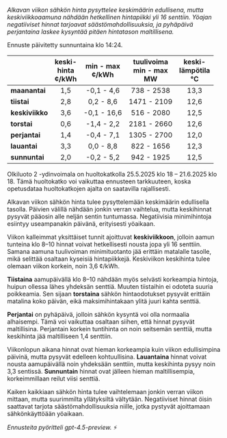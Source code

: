 *Alkavan viikon sähkön hinta pysyttelee keskimäärin edullisena, mutta keskiviikkoaamuna nähdään hetkellinen hintapiikki yli 16 senttiin. Yöajan negatiiviset hinnat tarjoavat säästömahdollisuuksia, ja pyhäpäivä perjantaina laskee kysyntää pitäen hintatason maltillisena.*

Ennuste päivitetty sunnuntaina klo 14:24.

|              | keski-<br>hinta<br>¢/kWh | min - max<br>¢/kWh | tuulivoima<br>min - max<br>MW | keski-<br>lämpötila<br>°C |
|:-------------|:----------------:|:----------------:|:-------------:|:-------------:|
| **maanantai**    |       1,5        |    -0,1 - 4,6    |      738 - 2538     |       13,3       |
| **tiistai**      |       2,8        |     0,2 - 8,6    |     1471 - 2109     |       12,6       |
| **keskiviikko**  |       3,6        |    -0,1 - 16,6   |      516 - 2080     |       12,5       |
| **torstai**      |       0,6        |    -1,4 - 2,2    |     2181 - 2660     |       12,6       |
| **perjantai**    |       1,4        |    -0,4 - 7,1    |     1305 - 2700     |       12,0       |
| **lauantai**     |       3,3        |     0,0 - 8,8    |      822 - 1656     |       12,3       |
| **sunnuntai**    |       2,0        |    -0,2 - 5,2    |      942 - 1925     |       12,5       |

Olkiluoto 2 -ydinvoimala on huoltokatkolla 25.5.2025 klo 18 – 21.6.2025 klo 18. Tämä huoltokatko voi vaikuttaa ennusteen tarkkuuteen, koska opetusdataa huoltokatkojen ajalta on saatavilla rajallisesti.

Alkavan viikon sähkön hinta tulee pysyttelemään keskimäärin edullisella tasolla. Päivien välillä nähdään jonkin verran vaihtelua, mutta keskihinnat pysyvät pääosin alle neljän sentin tuntumassa. Negatiivisia minimihintoja esiintyy useampanakin päivänä, erityisesti yöaikaan.

Viikon kalleimmat yksittäiset tunnit ajoittuvat **keskiviikkoon**, jolloin aamun tunteina klo 8–10 hinnat voivat hetkellisesti nousta jopa yli 16 senttiin. Samana aamuna tuulivoiman minimituotanto jää erittäin matalalle tasolle, mikä selittää osaltaan kyseisiä hintapiikkejä. Keskiviikon keskihinta tulee olemaan viikon korkein, noin 3,6 ¢/kWh.

**Tiistaina** aamupäivällä klo 8–10 nähdään myös selvästi korkeampia hintoja, huipun ollessa lähes yhdeksän senttiä. Muuten tiistaihin ei odoteta suuria poikkeamia. Sen sijaan **torstaina** sähkön hintaodotukset pysyvät erittäin matalina koko päivän, eikä maksimihintakaan ylitä juuri kahta senttiä.

**Perjantai** on pyhäpäivä, jolloin sähkön kysyntä voi olla normaalia alhaisempi. Tämä voi vaikuttaa osaltaan siihen, että hinnat pysyvät maltillisina. Perjantain korkein tuntihinta on noin seitsemän senttiä, mutta keskihinta jää maltilliseen 1,4 senttiin.

Viikonlopun aikana hinnat ovat hieman korkeampia kuin viikon edullisimpina päivinä, mutta pysyvät edelleen kohtuullisina. **Lauantaina** hinnat voivat nousta aamupäivällä noin yhdeksään senttiin, mutta keskihinta pysyy noin 3,3 sentissä. **Sunnuntain** hinnat ovat jälleen hieman maltillisempia, korkeimmillaan reilut viisi senttiä.

Kaiken kaikkiaan sähkön hinta tulee vaihtelemaan jonkin verran viikon mittaan, mutta suurimmilta yllätyksiltä vältytään. Negatiiviset hinnat öisin saattavat tarjota säästömahdollisuuksia niille, jotka pystyvät ajoittamaan sähkönkäyttöään yöaikaan.

*Ennusteita pyöritteli gpt-4.5-preview.* ⚡
